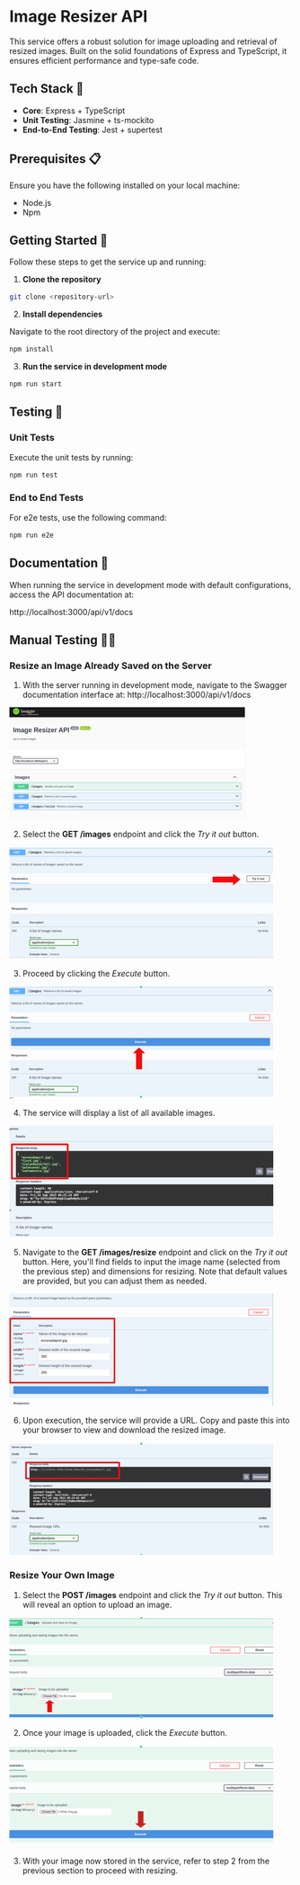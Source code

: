 # Image Resizer API

This service offers a robust solution for image uploading and retrieval of resized images. Built on the solid foundations of Express and TypeScript, it ensures efficient performance and type-safe code.

## Tech Stack 🚀

- **Core**: Express + TypeScript
- **Unit Testing**: Jasmine + ts-mockito
- **End-to-End Testing**: Jest + supertest

## Prerequisites 📋

Ensure you have the following installed on your local machine:

- Node.js
- Npm

## Getting Started 🚦

Follow these steps to get the service up and running:

1. **Clone the repository**

```bash
git clone <repository-url>
```

2. **Install dependencies**

Navigate to the root directory of the project and execute:

```bash
npm install
```

3. **Run the service in development mode**

```bash
npm run start
```

## Testing 🧪
### Unit Tests

Execute the unit tests by running:

```bash
npm run test
```

### End to End Tests

For e2e tests, use the following command:

```bash
npm run e2e
```

## Documentation 📖

When running the service in development mode with default configurations, access the API documentation at:

http://localhost:3000/api/v1/docs

## Manual Testing 👨‍💻

### Resize an Image Already Saved on the Server

1. With the server running in development mode, navigate to the Swagger documentation interface at: http://localhost:3000/api/v1/docs

![Swagger Docs](./src/assets/manual-testing/420x200_01-first-view.png)


2. Select the **GET /images** endpoint and click the *Try it out* button.

![Get /images try it out](./src/assets/manual-testing/470x200_02-get-list-of-images-try-it-out-2.png)

3. Proceed by clicking the *Execute* button.

![Get /images execute](./src/assets/manual-testing/470x200_03-get-list-of-images-execute-2.png)

4. The service will display a list of all available images.

![Get /images result](./src/assets/manual-testing/470x200_04-get-list-of-images-result-2.png)

5. Navigate to the **GET /images/resize** endpoint and click on the *Try it out* button. Here, you'll find fields to input the image name (selected from the previous step) and dimensions for resizing. Note that default values are provided, but you can adjust them as needed.

![GET /images/resize inputs](./src/assets/manual-testing/470x200_05-resize-image-inputs-2.png)

6. Upon execution, the service will provide a URL. Copy and paste this into your browser to view and download the resized image.

![GET /images/resize output](./src/assets/manual-testing/470x200_06-resize-image-output-url-2.png)


### Resize Your Own Image

1. Select the **POST /images** endpoint and click the *Try it out* button. This will reveal an option to upload an image.

![POST /images upload](./src/assets/manual-testing/470x180_07-use-your-own-image-2.png)

2. Once your image is uploaded, click the *Execute* button.

![POST /images execute](./src/assets/manual-testing/470x180_08-use-your-own-image-execute-2.png)

3. With your image now stored in the service, refer to step 2 from the previous section to proceed with resizing.
